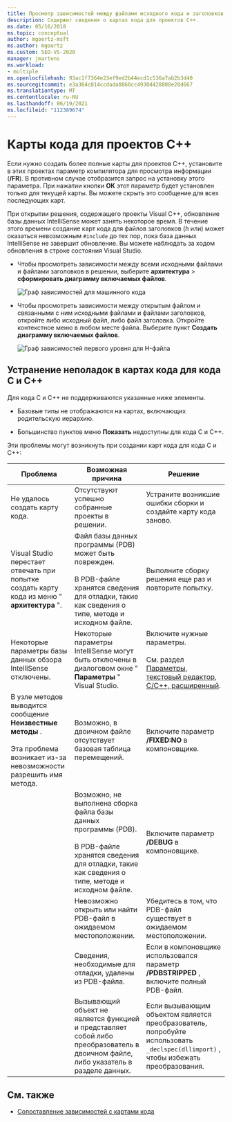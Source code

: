 ```yaml
---
title: Просмотр зависимостей между файлами исходного кода и заголовков C++
description: Содержит сведения о картах кода для проектов C++.
ms.date: 05/16/2018
ms.topic: conceptual
author: mgoertz-msft
ms.author: mgoertz
ms.custom: SEO-VS-2020
manager: jmartens
ms.workload:
- multiple
ms.openlocfilehash: 93ac1f7364e23ef9ed2b44ecd1c536a7ab2b3d40
ms.sourcegitcommit: e3a364c014ccdada0860cc4930d428808e20d667
ms.translationtype: MT
ms.contentlocale: ru-RU
ms.lasthandoff: 06/19/2021
ms.locfileid: "112389674"
---
```

# <a name="code-maps-for-c-projects"></a>Карты кода для проектов C++

Если нужно создать более полные карты для проектов C++, установите в этих проектах параметр компилятора для просмотра информации (**/FR**). В противном случае отобразится запрос на установку этого параметра. При нажатии кнопки **ОК** этот параметр будет установлен только для текущей карты. Вы можете скрыть это сообщение для всех последующих карт.

При открытии решения, содержащего проекты Visual C++, обновление базы данных IntelliSense может занять некоторое время. В течение этого времени создание карт кода для файлов заголовков (*h* или) может оказаться невозможным `#include` до тех пор, пока база данных IntelliSense не завершит обновление. Вы можете наблюдать за ходом обновления в строке состояния Visual Studio.

- Чтобы просмотреть зависимости между всеми исходными файлами и файлами заголовков в решении, выберите **архитектура**  >  **сформировать диаграмму включаемых файлов**.

   ![Граф зависимостей для машинного кода](../modeling/media/dependencygraphgeneral_nativecode.png)

- Чтобы просмотреть зависимости между открытым файлом и связанными с ним исходными файлами и файлами заголовков, откройте либо исходный файл, либо файл заголовка. Откройте контекстное меню в любом месте файла. Выберите пункт **Создать диаграмму включаемых файлов**.

   ![Граф зависимостей первого уровня для H-файла](../modeling/media/dependencygraph_native_firstlevel.png)

## <a name="troubleshoot-code-maps-for-c-and-c-code"></a>Устранение неполадок в картах кода для кода C и C++

Для кода C и C++ не поддерживаются указанные ниже элементы.

- Базовые типы не отображаются на картах, включающих родительскую иерархию.

- Большинство пунктов меню **Показать** недоступны для кода C и C++.

Эти проблемы могут возникнуть при создании карт кода для кода C и C++:

|**Проблема**|**Возможная причина**|**Решение**|
|-|-|-|
|Не удалось создать карту кода.|Отсутствуют успешно собранные проекты в решении.|Устраните возникшие ошибки сборки и создайте карту кода заново.|
|Visual Studio перестает отвечать при попытке создать карту кода из меню " **архитектура** ".|Файл базы данных программы (PDB) может быть поврежден.<br /><br /> В PDB-файле хранятся сведения для отладки, такие как сведения о типе, методе и исходном файле.|Выполните сборку решения еще раз и повторите попытку.|
|Некоторые параметры базы данных обзора IntelliSense отключены.|Некоторые параметры IntelliSense могут быть отключены в диалоговом окне " **Параметры** " Visual Studio.|Включите нужные параметры.<br /><br /> См. раздел [Параметры, текстовый редактор, C/C++, расширенный](../ide/reference/options-text-editor-c-cpp-advanced.md).|
|В узле методов выводится сообщение **Неизвестные методы** .<br /><br /> Эта проблема возникает из-за невозможности разрешить имя метода.|Возможно, в двоичном файле отсутствует базовая таблица перемещений.|Включите параметр **/FIXED:NO** в компоновщике.|
||Возможно, не выполнена сборка файла базы данных программы (PDB).<br /><br /> В PDB-файле хранятся сведения для отладки, такие как сведения о типе, методе и исходном файле.|Включите параметр **/DEBUG** в компоновщике.|
||Невозможно открыть или найти PDB-файл в ожидаемом местоположении.|Убедитесь в том, что PDB-файл существует в ожидаемом местоположении.|
||Сведения, необходимые для отладки, удалены из PDB-файла.|Если в компоновщике использовался параметр **/PDBSTRIPPED** , включите полный PDB-файл.|
||Вызывающий объект не является функцией и представляет собой либо преобразователь в двоичном файле, либо указатель в разделе данных.|Если вызывающим объектом является преобразователь, попробуйте использовать `_declspec(dllimport)` , чтобы избежать преобразования.|

## <a name="see-also"></a>См. также

- [Сопоставление зависимостей с картами кода](../modeling/map-dependencies-across-your-solutions.md)
